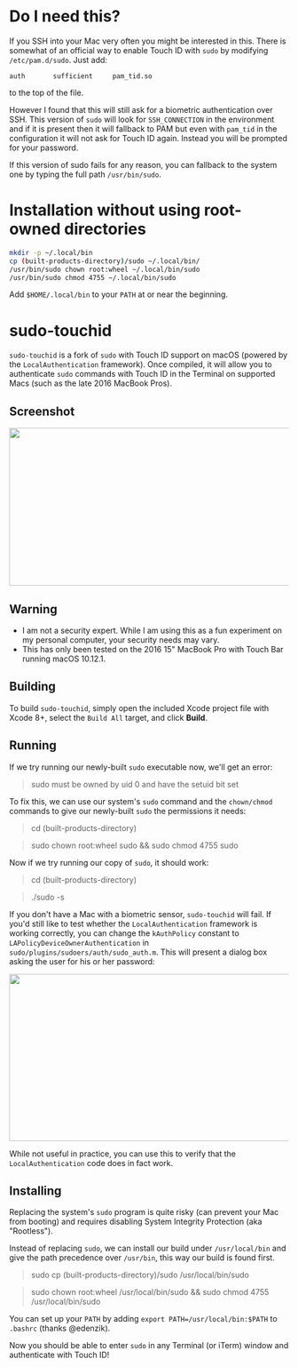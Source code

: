 # Do I need this?

If you SSH into your Mac very often you might be interested in this. There is somewhat of an official way to enable Touch ID with `sudo` by modifying `/etc/pam.d/sudo`. Just add:

```
auth       sufficient     pam_tid.so
```

to the top of the file.

However I found that this will still ask for a biometric authentication over SSH. This version of `sudo` will look for `SSH_CONNECTION` in the environment and if it is present then it will fallback to PAM but even with `pam_tid` in the configuration it will not ask for Touch ID again. Instead you will be prompted for your password.

If this version of sudo fails for any reason, you can fallback to the system one by typing the full path `/usr/bin/sudo`.

# Installation without using root-owned directories

```bash
mkdir -p ~/.local/bin
cp (built-products-directory)/sudo ~/.local/bin/
/usr/bin/sudo chown root:wheel ~/.local/bin/sudo
/usr/bin/sudo chmod 4755 ~/.local/bin/sudo
```

Add `$HOME/.local/bin` to your `PATH` at or near the beginning.

# sudo-touchid
`sudo-touchid` is a fork of `sudo` with Touch ID support on macOS (powered by the `LocalAuthentication` framework). Once compiled, it will allow you to authenticate `sudo` commands with Touch ID in the Terminal on supported Macs (such as the late 2016 MacBook Pros).

## Screenshot

<img src="https://github.com/mattrajca/sudo-touchid/blob/master/images/Screenshot.png?raw=true" width=556 height=284 />

## Warning

- I am not a security expert. While I am using this as a fun experiment on my personal computer, your security needs may vary.
- This has only been tested on the 2016 15" MacBook Pro with Touch Bar running macOS 10.12.1.

## Building

To build `sudo-touchid`, simply open the included Xcode project file with Xcode 8+, select the `Build All` target, and click **Build**.

## Running

If we try running our newly-built `sudo` executable now, we'll get an error:

> sudo must be owned by uid 0 and have the setuid bit set

To fix this, we can use our system's `sudo` command and the `chown/chmod` commands to give our newly-built `sudo` the permissions it needs:

> cd (built-products-directory)

> sudo chown root:wheel sudo && sudo chmod 4755 sudo

Now if we try running our copy of `sudo`, it should work:

> cd (built-products-directory)

> ./sudo -s

If you don't have a Mac with a biometric sensor, `sudo-touchid` will fail. If you'd still like to test whether the `LocalAuthentication` framework is working correctly, you can change the `kAuthPolicy` constant to `LAPolicyDeviceOwnerAuthentication` in `sudo/plugins/sudoers/auth/sudo_auth.m`. This will present a dialog box asking the user for his or her password:

<img src="https://github.com/mattrajca/sudo-touchid/blob/master/images/auto_fallback.png?raw=true" width=556 height=301 />

While not useful in practice, you can use this to verify that the `LocalAuthentication` code does in fact work.

## Installing

Replacing the system's `sudo` program is quite risky (can prevent your Mac from booting) and requires disabling System Integrity Protection (aka "Rootless").

Instead of replacing `sudo`, we can install our build under `/usr/local/bin` and give the path precedence over `/usr/bin`, this way our build is found first.

> sudo cp (built-products-directory)/sudo /usr/local/bin/sudo

> sudo chown root:wheel /usr/local/bin/sudo && sudo chmod 4755 /usr/local/bin/sudo

You can set up your `PATH` by adding `export PATH=/usr/local/bin:$PATH` to `.bashrc` (thanks @edenzik).

Now you should be able to enter `sudo` in any Terminal (or iTerm) window and authenticate with Touch ID!
